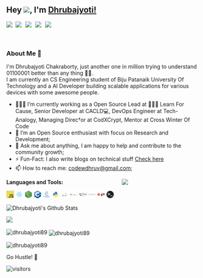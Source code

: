 ## Hey <img src="https://github.com/TheDudeThatCode/TheDudeThatCode/blob/master/Assets/Hi.gif" width="29px">, I'm [Dhrubajyoti!](https://dhrubajyoti89.github.io) 

<a href="https://www.linkedin.com/in/dhrubajyoti-chakraborty-62588a186/">
  <img align="left" width="24px" src="https://cdn.jsdelivr.net/npm/simple-icons@v3/icons/linkedin.svg"  />
</a>
<a href="https://twitter.com/dhruvvjyoti">
  <img align="left" width="26px" src="https://cdn.jsdelivr.net/npm/simple-icons@v3/icons/twitter.svg" />
</a>
<a href="mailto:codewdhruv@gmail.com">
  <img align="left" width="26px" src="https://cdn.jsdelivr.net/npm/simple-icons@v3/icons/gmail.svg" />
</a>
<a href="https://www.youtube.com/channel/UCYMvclP9NfiZiOzs0XGBdvw">
  <img align="left" width="26px" src="https://cdn.jsdelivr.net/npm/simple-icons@v3/icons/youtube.svg" />
</a>
<a href="http://medium.com/@dhrubajyoti89">
  <img align="left" width="26px" src="https://cdn.jsdelivr.net/npm/simple-icons@v3/icons/medium.svg" />
</a>

<br />

<br />
<br />

### About Me 🚀
I'm Dhrubajyoti Chakraborty, just another one in million trying to understand 01100001 better than any thing 👨‍💻. </br>
I am currently an CS Engineering student of Biju Patanaik University Of Technology and a AI Developer building scalable applications for various devices with some awesome people. </br>
- 👨🏽‍💻 I’m currently working as a Open Source Lead at 🙍🏽‍♂️ Learn For Cause, Senior Developer at CACLD💻, DevOps Engineer at Tech-Analogy, Managing Direc†or at CodXCrypt, Mentor at Cross Winter Of Code
- 🌱 I’m an Open Source enthusiast with focus on Research and Development; 
- 💬 Ask me about anything, I am happy to help and contribute to the community growth;
- ⚡️ Fun-Fact: I also write blogs on technical stuff [Check here](https://medium.com/@dhrubajyoti89)
- 📫 How to reach me: codewdhruv@gmail.com;

<img align='right' src='https://github.com/dhrubajyoti89/dhrubajyoti89/blob/main/Readme_images/daftpunktocat-thomas.gif' width='200"'>
<p align="left">
   
**Languages and Tools:**  

<code><img height="20" src="https://raw.githubusercontent.com/github/explore/80688e429a7d4ef2fca1e82350fe8e3517d3494d/topics/javascript/javascript.png"></code>
<code><img height="20" src="https://raw.githubusercontent.com/github/explore/80688e429a7d4ef2fca1e82350fe8e3517d3494d/topics/react/react.png"></code>
<code><img height="20" src="https://raw.githubusercontent.com/github/explore/80688e429a7d4ef2fca1e82350fe8e3517d3494d/topics/nodejs/nodejs.png"></code>
<code><img height="20" src="https://raw.githubusercontent.com/github/explore/80688e429a7d4ef2fca1e82350fe8e3517d3494d/topics/cpp/cpp.png"></code>
<code><img height="20" src="https://raw.githubusercontent.com/github/explore/80688e429a7d4ef2fca1e82350fe8e3517d3494d/topics/c/c.png"></code>
<code><img height="20" src="https://raw.githubusercontent.com/github/explore/80688e429a7d4ef2fca1e82350fe8e3517d3494d/topics/python/python.png"></code>
<code><img height="20" src="https://raw.githubusercontent.com/github/explore/80688e429a7d4ef2fca1e82350fe8e3517d3494d/topics/mysql/mysql.png"></code>
<code><img height="20" src="https://raw.githubusercontent.com/github/explore/80688e429a7d4ef2fca1e82350fe8e3517d3494d/topics/mongodb/mongodb.png"></code>
<code><img height="20" src="https://raw.githubusercontent.com/github/explore/80688e429a7d4ef2fca1e82350fe8e3517d3494d/topics/flask/flask.png"></code>
<code><img height="20" src="https://raw.githubusercontent.com/github/explore/80688e429a7d4ef2fca1e82350fe8e3517d3494d/topics/express/express.png"></code>
<code><img height="20" src="https://raw.githubusercontent.com/github/explore/80688e429a7d4ef2fca1e82350fe8e3517d3494d/topics/git/git.png"></code>
<code><img height="20" src="https://raw.githubusercontent.com/github/explore/80688e429a7d4ef2fca1e82350fe8e3517d3494d/topics/terminal/terminal.png"></code>



![Dhrubajyoti's Github Stats](https://github-readme-stats.vercel.app/api?username=dhrubajyoti89&show_icons=true&hide_border=true)


<img src="https://user-images.githubusercontent.com/5679180/79618120-0daffb80-80be-11ea-819e-d2b0fa904d07.gif" width="27px"> </p>

<p><img align="left" src="https://github-readme-stats.vercel.app/api/top-langs?username=dhrubajyoti89&show_icons=true&locale=en&layout=compact" alt="dhrubajyoti89" /></p>

<p>&nbsp;<img align="center" src="https://github-readme-stats.vercel.app/api?username=dhrubajyoti89&show_icons=true&locale=en" alt="dhrubajyoti89" /></p>

<p><img align="center" src="https://github-readme-streak-stats.herokuapp.com/?user=dhrubajyoti89&" alt="dhrubajyoti89" /></p>
  
  Go Hustle! 🚀

![visitors](https://visitor-badge.laobi.icu/badge?page_id=dhrubajyoti89.dhrubajyoti89)
